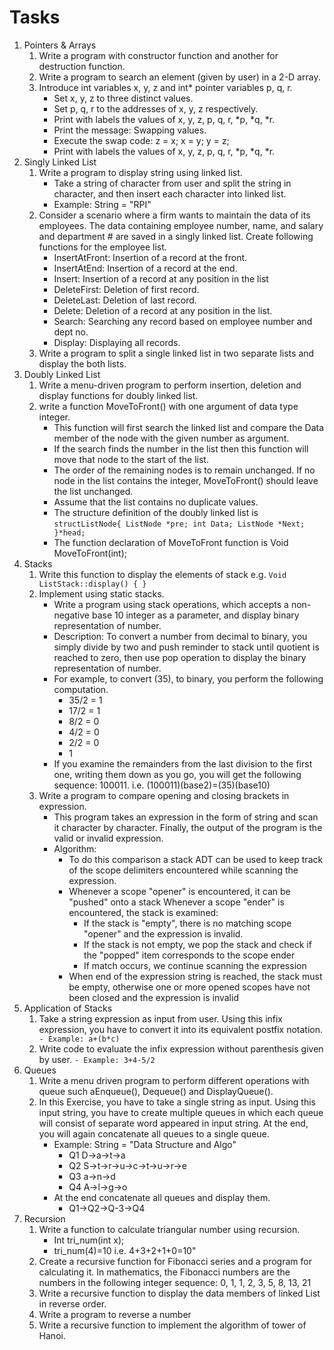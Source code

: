 # Tasks
1. Pointers & Arrays 
   1. Write a program with constructor function and another for destruction function.
   2. Write a program to search an element (given by user) in a 2-D array.
   3. Introduce int variables x, y, z and int* pointer variables p, q, r.
        - Set x, y, z to three distinct values. 
       - Set p, q, r to the addresses of x, y, z respectively.
       - Print with labels the values of x, y, z, p, q, r, *p, *q, *r. 
       - Print the message: Swapping values.
       - Execute the swap code: z = x; x = y; y = z; 
       - Print with labels the values of x, y, z, p, q, r, *p, *q, *r.
2. Singly Linked List
   1. Write a program to display string using linked list.
      - Take a string of character from user and split the string in character, and then insert each character into linked list.
      - Example: String = "RPI"
   2. Consider a scenario where a firm wants to maintain the data of its employees. The data containing employee number, name, and salary and department # are saved in a singly linked list. Create following functions for the employee list.
      - InsertAtFront: Insertion of a record at the front.
      - InsertAtEnd:  Insertion of a record at the end.
      - Insert:  Insertion of a record at any position in the list
      - DeleteFirst: Deletion of first record.
      - DeleteLast: Deletion of last record.
      - Delete: Deletion of a record at any position in the list.
      - Search: Searching any record based on employee number and dept no.
      - Display:  Displaying all records.
   3. Write a program to split a single linked list in two separate lists and display the both lists.
3. Doubly Linked List
   1. Write a menu-driven program to perform insertion, deletion and display functions for doubly linked list.
   2. write a function MoveToFront() with one argument of data type integer. 
      - This function will first search the linked list and compare the Data member of the node with the given number as argument. 
      - If the search finds the number in the list then this function will move that node to the start of the list. 
      - The order of the remaining nodes is to remain unchanged. If no node in the list contains the integer, MoveToFront() should leave the list unchanged. 
      - Assume that the list contains no duplicate values.
      - The structure definition of the doubly linked list is
         `structListNode{
         ListNode *pre;
         int Data;
         ListNode *Next;
         }*head;`
      -  The function declaration of MoveToFront function is Void MoveToFront(int);
4. Stacks
   1. Write this function to display the elements of stack e.g. `Void ListStack::display() { }`
   2. Implement using static stacks.
      - Write a program using stack operations, which accepts a non-negative base 10 integer as a parameter, and display binary representation of number.
      - Description: To convert a number from decimal to binary, you simply divide by two and push reminder to stack until quotient is reached to zero, then use pop operation to display the binary representation of number.
      - For example, to convert (35), to binary, you perform the following computation. 
        - 35/2 = 1 
        - 17/2 = 1
        - 8/2 = 0
        - 4/2 = 0 
        - 2/2 = 0 
        - 1 
      - If you examine the remainders from the last division to the first one, writing them down as you go, you will get the following sequence: 100011. i.e. (100011)(base2)=(35)(base10)
   3. Write a program to compare opening and closing brackets in expression.
      - This program takes an expression in the form of string and scan it character by character. Finally, the output of the program is the valid or invalid expression. 
      - Algorithm:
        - To do this comparison a stack ADT can be used to keep track of the scope delimiters encountered while scanning the expression.
        - Whenever a scope "opener" is encountered, it can be "pushed" onto a stack Whenever a scope "ender" is encountered, the stack is examined: 
          - If the stack is "empty", there is no matching scope "opener" and the expression is invalid.
          - If the stack is not empty, we pop the stack and check if the "popped" item corresponds to the scope ender
          - If match occurs, we continue scanning the expression
        - When end of the expression string is reached, the stack must be empty, otherwise one or more opened scopes have not been closed and the expression is invalid
5. Application of Stacks
   1. Take a string expression as input from user. Using this infix expression, you have to convert it into its equivalent postfix notation.
   ` - Example: a+(b*c)`
   2. Write code to evaluate the infix expression without parenthesis given by user. 
      `- Example: 3+4-5/2`
6. Queues
   1. Write a menu driven program to perform different operations with queue such aEnqueue(), Dequeue() and DisplayQueue().
   2. In this Exercise, you have to take a single string as input. Using this input string, you have to create multiple queues in which each queue will consist of separate word appeared in input string. At the end, you will again concatenate all queues to a single queue.
      - Example: String = "Data Structure and Algo" 
        - Q1 D→a→t→a
        - Q2 S→t→r→u→c→t→u→r→e
        - Q3 a→n→d
        - Q4 A→l→g→o
      - At the end concatenate all queues and display them.
        - Q1→Q2→Q-3→Q4
7. Recursion
   1. Write a function to calculate triangular number using recursion. 
      - Int tri_num(int x);
      - tri_num(4)=10 i.e. 4+3+2+1+0=10"
   2. Create a recursive function for Fibonacci series and a program for calculating it. In mathematics, the Fibonacci numbers are the numbers in the following integer sequence: 0, 1, 1, 2, 3, 5, 8, 13, 21
   3. Write a recursive function to display the data members of linked List in reverse order.
   4. Write a program to reverse a number
   5. Write a recursive function to implement the algorithm of tower of Hanoi.
